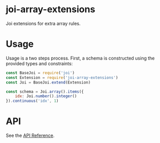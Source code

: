 # joi-array-extensions
Joi extensions for extra array rules.

# Usage

Usage is a two steps process. First, a schema is constructed using the provided types and constraints:

```js
const BaseJoi = require('joi')
const Extension = require('joi-array-extensions')
const Joi = BaseJoi.extend(Extension)

const schema = Joi.array().items({
    idx: Joi.number().integer()
}).continuous('idx', 1)
```

# API
See the [API Reference](https://github.com/buianhthang/joi-array-extensions/blob/v1.0.0/API.md).
